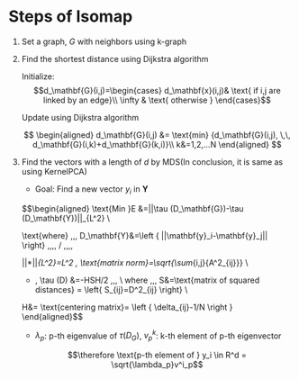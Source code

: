 # Steps of Isomap

1. Set a graph, $G$ with neighbors using $\text{k}$-graph

2. Find the shortest distance using Dijkstra algorithm

    Initialize:
    $$d_\mathbf{G}(i,j)=\begin{cases}
    d_\mathbf{x}(i,j)& \text{ if i,j are linked by an edge}\\
    \infty & \text{ otherwise }
    \end{cases}$$

    Update using Dijkstra algorithm

    $$
    \begin{aligned}
    d_\mathbf{G}(i,j) &= \text{min} {d_\mathbf{G}(i,j), \,\, d_\mathbf{G}(i,k)+d_\mathbf{G}(k,i)}\\
    k&=1,2,...N
    \end{aligned}
    $$

3. Find the vectors with a length of $d$ by MDS(In conclusion, it is same as using KernelPCA)

    * Goal: Find a new vector $y_i$ in $\mathbf{Y}$

    $$\begin{aligned}
    \text{Min }E &=||\tau (D_\mathbf{G})-\tau (D_\mathbf{Y})||_{L^2} \\
    
    \text{where} \,\,\, D_\mathbf{Y}&=\left \{ 
    ||\mathbf{y}_i-\mathbf{y}_j||
    \right\} \,\,\,\, / \,\,\,\,

    ||*||_{L^2}=L^2 \, \text{matrix norm}=\sqrt{\sum_{i,j}{A^2_{ij}}} \\

    * \, \tau (D) &=-HSH/2 \,\,\, \\
    where \,\,\, S&=\text{matrix of squared distances} = \left\{ S_{ij}=D^2_{ij} \right\} \\

    H&= \text{centering matrix}= \left \{  \delta_{ij}-1/N \right \}
    \end{aligned}$$

    * $\lambda_{p}$: p-th eigenvalue of $\tau(D_G)$, $v_p^k$: k-th element of p-th eigenvector

    $$\therefore \text{p-th element of } y_i \in R^d = \sqrt{\lambda_p}v^i_p$$
